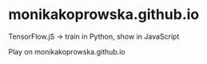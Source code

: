 # monikakoprowska.github.io
TensorFlow.jS -> train in Python, show in JavaScript

Play on monikakoprowska.github.io
